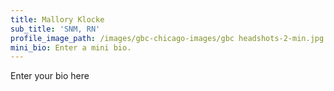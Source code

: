 ```yaml
---
title: Mallory Klocke
sub_title: 'SNM, RN'
profile_image_path: /images/gbc-chicago-images/gbc headshots-2-min.jpg
mini_bio: Enter a mini bio.
---
```



Enter your bio here
